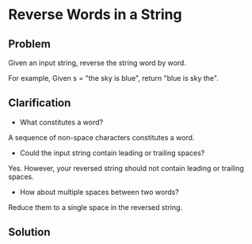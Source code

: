 Reverse Words in a String
===

Problem
-------

Given an input string, reverse the string word by word.

For example,
Given s = "the sky is blue",
return "blue is sky the".

Clarification
-------

* What constitutes a word?

A sequence of non-space characters constitutes a word.

* Could the input string contain leading or trailing spaces?

Yes. However, your reversed string should not contain leading or trailing spaces.

* How about multiple spaces between two words?

Reduce them to a single space in the reversed string.

Solution
--------


